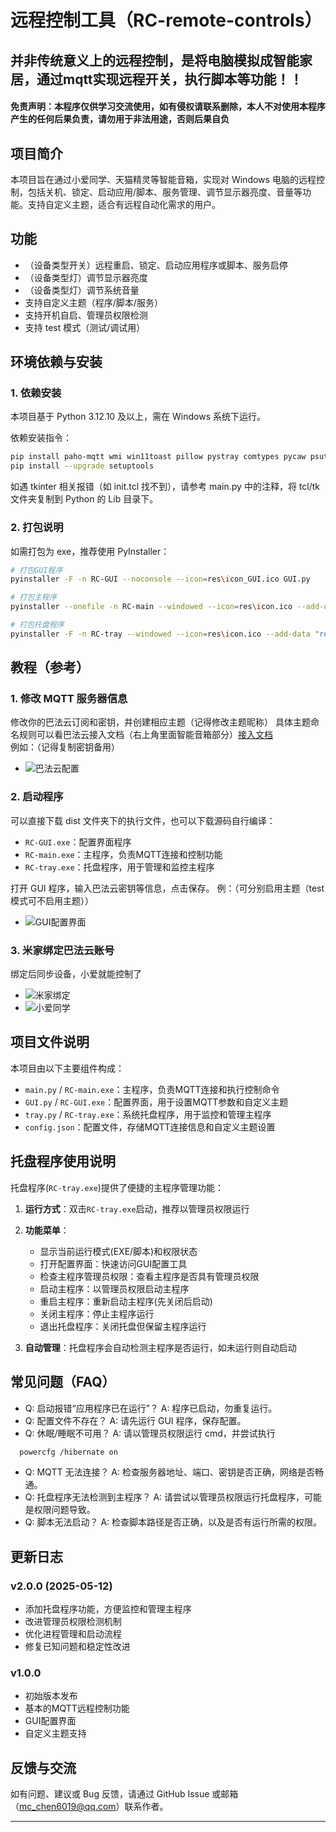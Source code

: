 # 远程控制工具（RC-remote-controls）
## 并非传统意义上的远程控制，是将电脑模拟成智能家居，通过mqtt实现远程开关，执行脚本等功能！！
#### 免责声明：本程序仅供学习交流使用，如有侵权请联系删除，本人不对使用本程序产生的任何后果负责，请勿用于非法用途，否则后果自负

## 项目简介

本项目旨在通过小爱同学、天猫精灵等智能音箱，实现对 Windows 电脑的远程控制，包括关机、锁定、启动应用/脚本、服务管理、调节显示器亮度、音量等功能。支持自定义主题，适合有远程自动化需求的用户。

## 功能

- （设备类型开关）远程重启、锁定、启动应用程序或脚本、服务启停
- （设备类型灯）调节显示器亮度
- （设备类型灯）调节系统音量
- 支持自定义主题（程序/脚本/服务）
- 支持开机自启、管理员权限检测
- 支持 test 模式（测试/调试用）

## 环境依赖与安装

### 1. 依赖安装

本项目基于 Python 3.12.10 及以上，需在 Windows 系统下运行。

依赖安装指令：

```bash
pip install paho-mqtt wmi win11toast pillow pystray comtypes pycaw psutil
pip install --upgrade setuptools
```

如遇 tkinter 相关报错（如 init.tcl 找不到），请参考 main.py 中的注释，将 tcl/tk 文件夹复制到 Python 的 Lib 目录下。

### 2. 打包说明

如需打包为 exe，推荐使用 PyInstaller：

```bash
# 打包GUI程序
pyinstaller -F -n RC-GUI --noconsole --icon=res\icon_GUI.ico GUI.py

# 打包主程序
pyinstaller --onefile -n RC-main --windowed --icon=res\icon.ico --add-data "res\icon.ico;." main.py

# 打包托盘程序
pyinstaller -F -n RC-tray --windowed --icon=res\icon.ico --add-data "res\icon.ico;." tray.py
```

## 教程（参考）

### 1. 修改 MQTT 服务器信息

修改你的巴法云订阅和密钥，并创建相应主题（记得修改主题昵称） 具体主题命名规则可以看巴法云接入文档（右上角里面智能音箱部分）[接入文档](https://cloud.bemfa.com/docs/src/speaker_mi.html)  
例如：（记得复制密钥备用）

- ![巴法云配置](res/巴法云.png)

### 2. 启动程序

可以直接下载 dist 文件夹下的执行文件，也可以下载源码自行编译：  
- `RC-GUI.exe`：配置界面程序
- `RC-main.exe`：主程序，负责MQTT连接和控制功能
- `RC-tray.exe`：托盘程序，用于管理和监控主程序

打开 GUI 程序，输入巴法云密钥等信息，点击保存。
例：（可分别启用主题（test 模式可不启用主题））

- ![GUI配置界面](res/GUI.png)

### 3. 米家绑定巴法云账号

绑定后同步设备，小爱就能控制了

- ![米家绑定](res/米家.jpg)
- ![小爱同学](res/小爱同学.jpg)

## 项目文件说明

本项目由以下主要组件构成：

- `main.py` / `RC-main.exe`：主程序，负责MQTT连接和执行控制命令
- `GUI.py` / `RC-GUI.exe`：配置界面，用于设置MQTT参数和自定义主题
- `tray.py` / `RC-tray.exe`：系统托盘程序，用于监控和管理主程序
- `config.json`：配置文件，存储MQTT连接信息和自定义主题设置

## 托盘程序使用说明

托盘程序(`RC-tray.exe`)提供了便捷的主程序管理功能：

1. **运行方式**：双击`RC-tray.exe`启动，推荐以管理员权限运行
2. **功能菜单**：
   - 显示当前运行模式(EXE/脚本)和权限状态
   - 打开配置界面：快速访问GUI配置工具
   - 检查主程序管理员权限：查看主程序是否具有管理员权限
   - 启动主程序：以管理员权限启动主程序
   - 重启主程序：重新启动主程序(先关闭后启动)
   - 关闭主程序：停止主程序运行
   - 退出托盘程序：关闭托盘但保留主程序运行

3. **自动管理**：托盘程序会自动检测主程序是否运行，如未运行则自动启动

## 常见问题（FAQ）

- Q: 启动报错“应用程序已在运行”？
  A: 程序已启动，勿重复运行。
- Q: 配置文件不存在？
  A: 请先运行 GUI 程序，保存配置。
- Q: 休眠/睡眠不可用？
  A: 请以管理员权限运行 cmd，并尝试执行
```bash
  powercfg /hibernate on
```
- Q: MQTT 无法连接？
  A: 检查服务器地址、端口、密钥是否正确，网络是否畅通。
- Q: 托盘程序无法检测到主程序？
  A: 请尝试以管理员权限运行托盘程序，可能是权限问题导致。
- Q: 脚本无法启动？
  A: 检查脚本路径是否正确，以及是否有运行所需的权限。

## 更新日志

### v2.0.0 (2025-05-12)
- 添加托盘程序功能，方便监控和管理主程序
- 改进管理员权限检测机制
- 优化进程管理和启动流程
- 修复已知问题和稳定性改进

### v1.0.0
- 初始版本发布
- 基本的MQTT远程控制功能
- GUI配置界面
- 自定义主题支持

## 反馈与交流

如有问题、建议或 Bug 反馈，请通过 GitHub Issue 或邮箱（mc_chen6019@qq.com）联系作者。

---
